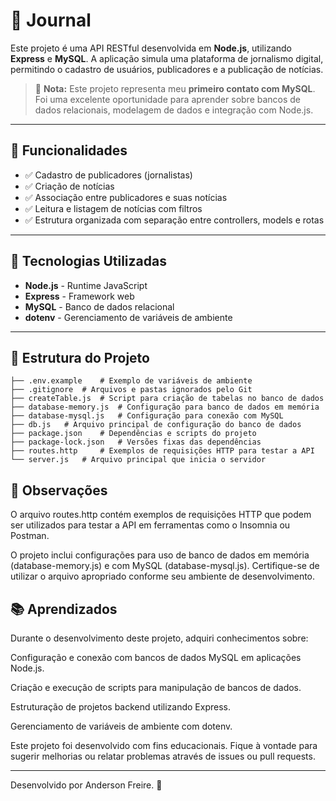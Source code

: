 # 📰 Journal

Este projeto é uma API RESTful desenvolvida em **Node.js**, utilizando **Express** e **MySQL**. A aplicação simula uma plataforma de jornalismo digital, permitindo o cadastro de usuários, publicadores e a publicação de notícias.

> 🚀 **Nota:** Este projeto representa meu **primeiro contato com MySQL**. Foi uma excelente oportunidade para aprender sobre bancos de dados relacionais, modelagem de dados e integração com Node.js.

---

## 🚀 Funcionalidades

- ✅ Cadastro de publicadores (jornalistas)
- ✅ Criação de notícias
- ✅ Associação entre publicadores e suas notícias
- ✅ Leitura e listagem de notícias com filtros
- ✅ Estrutura organizada com separação entre controllers, models e rotas

---

## 🧱 Tecnologias Utilizadas

- **Node.js** - Runtime JavaScript
- **Express** - Framework web
- **MySQL** - Banco de dados relacional
- **dotenv** - Gerenciamento de variáveis de ambiente

---

## 📁 Estrutura do Projeto

```
├── .env.example    # Exemplo de variáveis de ambiente
├── .gitignore  # Arquivos e pastas ignorados pelo Git
├── createTable.js  # Script para criação de tabelas no banco de dados
├── database-memory.js  # Configuração para banco de dados em memória
├── database-mysql.js   # Configuração para conexão com MySQL
├── db.js   # Arquivo principal de configuração do banco de dados
├── package.json    # Dependências e scripts do projeto
├── package-lock.json   # Versões fixas das dependências
├── routes.http     # Exemplos de requisições HTTP para testar a API
└── server.js   # Arquivo principal que inicia o servidor
```

## 📌 Observações
O arquivo routes.http contém exemplos de requisições HTTP que podem ser utilizados para testar a API em ferramentas como o Insomnia ou Postman.

O projeto inclui configurações para uso de banco de dados em memória (database-memory.js) e com MySQL (database-mysql.js). Certifique-se de utilizar o arquivo apropriado conforme seu ambiente de desenvolvimento.

## 📚 Aprendizados
Durante o desenvolvimento deste projeto, adquiri conhecimentos sobre:

Configuração e conexão com bancos de dados MySQL em aplicações Node.js.

Criação e execução de scripts para manipulação de bancos de dados.

Estruturação de projetos backend utilizando Express.

Gerenciamento de variáveis de ambiente com dotenv.


Este projeto foi desenvolvido com fins educacionais. Fique à vontade para sugerir melhorias ou relatar problemas através de issues ou pull requests.

---
Desenvolvido por Anderson Freire. 🚀